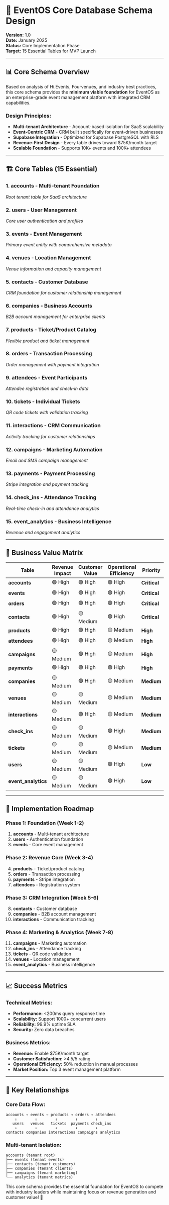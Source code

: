 # 🎯 EventOS Core Database Schema Design

**Version:** 1.0  
**Date:** January 2025  
**Status:** Core Implementation Phase  
**Target:** 15 Essential Tables for MVP Launch

---

## 📊 **Core Schema Overview**

Based on analysis of Hi.Events, Fourvenues, and industry best practices, this core schema provides the **minimum viable foundation** for EventOS as an enterprise-grade event management platform with integrated CRM capabilities.

### **Design Principles:**
- **Multi-tenant Architecture** - Account-based isolation for SaaS scalability
- **Event-Centric CRM** - CRM built specifically for event-driven businesses  
- **Supabase Integration** - Optimized for Supabase PostgreSQL with RLS
- **Revenue-First Design** - Every table drives toward $75K/month target
- **Scalable Foundation** - Supports 10K+ events and 100K+ attendees

---

## 🏗️ **Core Tables (15 Essential)**

### **1. accounts** - Multi-tenant Foundation
*Root tenant table for SaaS architecture*

### **2. users** - User Management
*Core user authentication and profiles*

### **3. events** - Event Management
*Primary event entity with comprehensive metadata*

### **4. venues** - Location Management
*Venue information and capacity management*

### **5. contacts** - Customer Database
*CRM foundation for customer relationship management*

### **6. companies** - Business Accounts
*B2B account management for enterprise clients*

### **7. products** - Ticket/Product Catalog
*Flexible product and ticket management*

### **8. orders** - Transaction Processing
*Order management with payment integration*

### **9. attendees** - Event Participants
*Attendee registration and check-in data*

### **10. tickets** - Individual Tickets
*QR code tickets with validation tracking*

### **11. interactions** - CRM Communication
*Activity tracking for customer relationships*

### **12. campaigns** - Marketing Automation
*Email and SMS campaign management*

### **13. payments** - Payment Processing
*Stripe integration and payment tracking*

### **14. check_ins** - Attendance Tracking
*Real-time check-in and attendance analytics*

### **15. event_analytics** - Business Intelligence
*Revenue and engagement analytics*

---

## 🎯 **Business Value Matrix**

| Table | Revenue Impact | Customer Value | Operational Efficiency | Priority |
|-------|---------------|----------------|----------------------|----------|
| **accounts** | 🟢 High | 🟢 High | 🟢 High | **Critical** |
| **events** | 🟢 High | 🟢 High | 🟢 High | **Critical** |
| **orders** | 🟢 High | 🟢 High | 🟢 High | **Critical** |
| **contacts** | 🟢 High | 🟡 Medium | 🟢 High | **Critical** |
| **products** | 🟢 High | 🟢 High | 🟡 Medium | **High** |
| **attendees** | 🟢 High | 🟢 High | 🟡 Medium | **High** |
| **campaigns** | 🟡 Medium | 🟢 High | 🟡 Medium | **High** |
| **payments** | 🟢 High | 🟢 High | 🟢 High | **High** |
| **companies** | 🟡 Medium | 🟢 High | 🟡 Medium | **Medium** |
| **venues** | 🟡 Medium | 🟡 Medium | 🟡 Medium | **Medium** |
| **interactions** | 🟡 Medium | 🟢 High | 🟡 Medium | **Medium** |
| **check_ins** | 🟡 Medium | 🟡 Medium | 🟢 High | **Medium** |
| **tickets** | 🟡 Medium | 🟡 Medium | 🟡 Medium | **Medium** |
| **users** | 🟡 Medium | 🟡 Medium | 🟢 High | **Low** |
| **event_analytics** | 🟡 Medium | 🟡 Medium | 🟢 High | **Low** |

---

## 🚀 **Implementation Roadmap**

### **Phase 1: Foundation (Week 1-2)**
1. **accounts** - Multi-tenant architecture
2. **users** - Authentication foundation
3. **events** - Core event management

### **Phase 2: Revenue Core (Week 3-4)**
4. **products** - Ticket/product catalog
5. **orders** - Transaction processing
6. **payments** - Stripe integration
7. **attendees** - Registration system

### **Phase 3: CRM Integration (Week 5-6)**
8. **contacts** - Customer database
9. **companies** - B2B account management
10. **interactions** - Communication tracking

### **Phase 4: Marketing & Analytics (Week 7-8)**
11. **campaigns** - Marketing automation
12. **check_ins** - Attendance tracking
13. **tickets** - QR code validation
14. **venues** - Location management
15. **event_analytics** - Business intelligence

---

## 📈 **Success Metrics**

### **Technical Metrics:**
- **Performance:** <200ms query response time
- **Scalability:** Support 1000+ concurrent users
- **Reliability:** 99.9% uptime SLA
- **Security:** Zero data breaches

### **Business Metrics:**
- **Revenue:** Enable $75K/month target
- **Customer Satisfaction:** >4.5/5 rating
- **Operational Efficiency:** 50% reduction in manual processes
- **Market Position:** Top 3 event management platform

---

## 🔗 **Key Relationships**

### **Core Data Flow:**
```
accounts → events → products → orders → attendees
    ↓        ↓        ↓        ↓        ↓
   users   venues   tickets  payments check_ins
    ↓        ↓        ↓        ↓        ↓
contacts companies interactions campaigns analytics
```

### **Multi-tenant Isolation:**
```
accounts (tenant root)
├── events (tenant events)
├── contacts (tenant customers)
├── companies (tenant clients)
├── campaigns (tenant marketing)
└── analytics (tenant metrics)
```

This core schema provides the essential foundation for EventOS to compete with industry leaders while maintaining focus on revenue generation and customer value! 🚀

